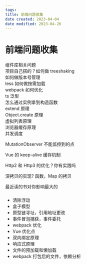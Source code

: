 ```yaml
---
tags:
title: 前端问题收集
date created: 2023-04-04
date modified: 2023-04-26
---
```


# 前端问题收集

组件库相关问题  
项目自己搭的？如何做 treeshaking  
如何做版本号管理  
less 如何做按需加载  
webpack 如何优化  
ts 泛型  
怎么通过实例拿到构造函数  
extend 原理  
Object.create 原理  
虚拟列表原理  
浏览器缓存原理  
并发调度

MutationObserver 不能监控到的点

Vue 的 keep-alive 缓存机制

Http2 和 Http3 的优化？你有实践吗

深拷贝的实现? 函数，Map 的拷贝

最近读的书对你影响最大的

###


- 清除浮动
- 盒子模型
- 原型链寻址，引用地址更改
- 事件冒泡捕获，事件委托
- webpack 优化
- Vue 优化点
- 双向绑定原理
- 响应式原理
- 文件的预加载和懒加载
- webpack 打包后的文件，依赖分析
